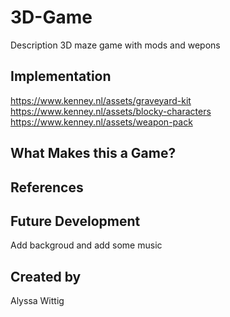 # 3D-Game

Description
3D maze game with mods and wepons 

## Implementation
https://www.kenney.nl/assets/graveyard-kit
https://www.kenney.nl/assets/blocky-characters
https://www.kenney.nl/assets/weapon-pack


## What Makes this a Game?


## References



## Future Development
Add backgroud and add some music 


## Created by
Alyssa Wittig

